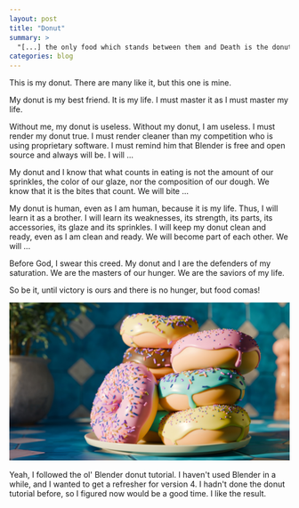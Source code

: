 ```yaml
---
layout: post
title: "Donut"
summary: >
  "[...] the only food which stands between them and Death is the donut... they must understand that their donut is their life..." — Major General William H. Rupertus, USMC
categories: blog
---
```


This is my donut. There are many like it, but this one is mine.

My donut is my best friend. It is my life. I must master it as I must master my life.

Without me, my donut is useless. Without my donut, I am useless. I must render my donut true. I must render cleaner than my competition who is using proprietary software. I must remind him that Blender is free and open source and always will be. I will ...

My donut and I know that what counts in eating is not the amount of our sprinkles, the color of our glaze, nor the composition of our dough. We know that it is the bites that count. We will bite ... 

My donut is human, even as I am human, because it is my life. Thus, I will learn it as a brother. I will learn its weaknesses, its strength, its parts, its accessories, its glaze and its sprinkles. I will keep my donut clean and ready, even as I am clean and ready. We will become part of each other. We will ...

Before God, I swear this creed. My donut and I are the defenders of my saturation. We are the masters of our hunger. We are the saviors of my life.

So be it, until victory is ours and there is no hunger, but food comas!

![Donut](/assets/img/blog/2024/08/donut.jpg)

Yeah, I followed the ol' Blender donut tutorial. I haven't used Blender in a while, and I wanted to get a refresher for version 4. I hadn't done the donut tutorial before, so I figured now would be a good time. I like the result.
